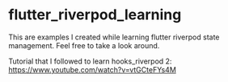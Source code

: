 # flutter_riverpod_learning

This are examples I created while learning flutter riverpod state management.
Feel free to take a look around.

Tutorial that I followed to learn hooks_riverpod 2:
https://www.youtube.com/watch?v=vtGCteFYs4M
